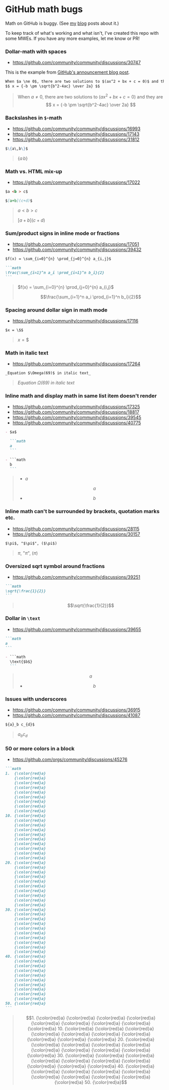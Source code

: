 # GitHub math bugs

Math on GitHub is buggy. (See
[my](https://nschloe.github.io/2022/05/20/math-on-github.html)
[blog](https://nschloe.github.io/2022/06/27/math-on-github-follow-up.html)
posts about it.)

To keep track of what's working and what isn't, I've created this repo with
some MWEs. If you have any more examples, let me know or PR!

### Dollar-math with spaces

- https://github.com/community/community/discussions/30747

This is the example from [GitHub's announcement blog
post](https://github.blog/2022-05-19-math-support-in-markdown/).

```markdown
When $a \ne 0$, there are two solutions to $(ax^2 + bx + c = 0)$ and they are
$$ x = {-b \pm \sqrt{b^2-4ac} \over 2a} $$
```

> When $a \ne 0$, there are two solutions to $(ax^2 + bx + c = 0)$ and they are
> $$ x = {-b \pm \sqrt{b^2-4ac} \over 2a} $$

### Backslashes in `$`-math

- https://github.com/community/community/discussions/16993
- https://github.com/community/community/discussions/17143
- https://github.com/community/community/discussions/31812

```markdown
$\{a\,b\}$
```

> $\{a\,b\}$

### Math vs. HTML mix-up

- https://github.com/community/community/discussions/17022

```markdown
$a <b > c$

$[a+b](c+d)$
```

> $a <b > c$
>
> <!--Terminate the (false) bold tag-->
> </b>
>
> $[a+b](c+d)$

### Sum/product signs in inline mode or fractions

- https://github.com/community/community/discussions/17051
- https://github.com/community/community/discussions/39432

````markdown
$f(x) = \sum_{i=0}^{n} \prod_{j=0}^{n} a_{i,j}$

```math
\frac{\sum_{i=1}^n a_i \prod_{i=1}^n b_i}{2}
```
````

> $f(x) = \sum_{i=0}^{n} \prod_{j=0}^{n} a_{i,j}$
>
> ```math
> \frac{\sum_{i=1}^n a_i \prod_{i=1}^n b_i}{2}
> ```

### Spacing around dollar sign in math mode

- https://github.com/community/community/discussions/17116

```markdown
$x = \$$
```

> $x = \$$

### Math in italic text

- https://github.com/community/community/discussions/17264

```markdown
_Equation $\Omega(69)$ in italic text_
```

> _Equation $\Omega(69)$ in italic text_

### Inline math and display math in same list item doesn't render

- https://github.com/community/community/discussions/17325
- https://github.com/community/community/discussions/18817
- https://github.com/community/community/discussions/39545
- https://github.com/community/community/discussions/40775

````markdown
- $a$

  ```math
  a
  ```

- ```math
  b
  ```
````

> - $a$
>
>   ```math
>   a
>   ```
>
> - ```math
>   b
>   ```

### Inline math can't be surrounded by brackets, quotation marks etc.

- https://github.com/community/community/discussions/28115
- https://github.com/community/community/discussions/30157

```markdown
$\pi$, "$\pi$", ($\pi$)
```

> $\pi$, "$\pi$", ($\pi$)

### Oversized sqrt symbol around fractions

- https://github.com/community/community/discussions/39251

````markdown
```math
\sqrt{\frac{1}{2}}
```
````

> ```math
> \sqrt{\frac{1}{2}}
> ```

### Dollar in `\text`

- https://github.com/community/community/discussions/39655

````markdown
```math
a
```

- ```math
  \text{$b$}
  ```
````

> ```math
> a
> ```
>
> - ```math
>   \text{$b$}
>   ```

### Issues with underscores

- https://github.com/community/community/discussions/36915
- https://github.com/community/community/discussions/41087

```markdown
${a}_b c_{d}$
```

> ${a}_b c_{d}$

### 50 or more colors in a block

- https://github.com/orgs/community/discussions/45276

````markdown
```math
1.  {\color{red}a}
    {\color{red}a}
    {\color{red}a}
    {\color{red}a}
    {\color{red}a}
    {\color{red}a}
    {\color{red}a}
    {\color{red}a}
    {\color{red}a}
10. {\color{red}a}
    {\color{red}a}
    {\color{red}a}
    {\color{red}a}
    {\color{red}a}
    {\color{red}a}
    {\color{red}a}
    {\color{red}a}
    {\color{red}a}
    {\color{red}a}
20. {\color{red}a}
    {\color{red}a}
    {\color{red}a}
    {\color{red}a}
    {\color{red}a}
    {\color{red}a}
    {\color{red}a}
    {\color{red}a}
    {\color{red}a}
    {\color{red}a}
30. {\color{red}a}
    {\color{red}a}
    {\color{red}a}
    {\color{red}a}
    {\color{red}a}
    {\color{red}a}
    {\color{red}a}
    {\color{red}a}
    {\color{red}a}
    {\color{red}a}
40. {\color{red}a}
    {\color{red}a}
    {\color{red}a}
    {\color{red}a}
    {\color{red}a}
    {\color{red}a}
    {\color{red}a}
    {\color{red}a}
    {\color{red}a}
    {\color{red}a}
50. {\color{red}a}
```
````

> ```math
> 1.  {\color{red}a}
>     {\color{red}a}
>     {\color{red}a}
>     {\color{red}a}
>     {\color{red}a}
>     {\color{red}a}
>     {\color{red}a}
>     {\color{red}a}
>     {\color{red}a}
> 10. {\color{red}a}
>     {\color{red}a}
>     {\color{red}a}
>     {\color{red}a}
>     {\color{red}a}
>     {\color{red}a}
>     {\color{red}a}
>     {\color{red}a}
>     {\color{red}a}
>     {\color{red}a}
> 20. {\color{red}a}
>     {\color{red}a}
>     {\color{red}a}
>     {\color{red}a}
>     {\color{red}a}
>     {\color{red}a}
>     {\color{red}a}
>     {\color{red}a}
>     {\color{red}a}
>     {\color{red}a}
> 30. {\color{red}a}
>     {\color{red}a}
>     {\color{red}a}
>     {\color{red}a}
>     {\color{red}a}
>     {\color{red}a}
>     {\color{red}a}
>     {\color{red}a}
>     {\color{red}a}
>     {\color{red}a}
> 40. {\color{red}a}
>     {\color{red}a}
>     {\color{red}a}
>     {\color{red}a}
>     {\color{red}a}
>     {\color{red}a}
>     {\color{red}a}
>     {\color{red}a}
>     {\color{red}a}
>     {\color{red}a}
> 50. {\color{red}a}
> ```

